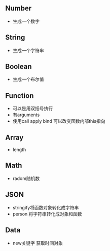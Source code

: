 ## Number
- 生成一个数字
## String
- 生成一个字符串
## Boolean
- 生成一个布尔值
## Function
- 可以是用双括号执行
- 有arguments
- 使用call apply bind 可以改变函数内部this指向
## Array
- length
## Math
- radom随机数
## JSON
- stringify将函数对象转化成字符串
- person 将字符串转化成对象和函数
## Data
- new关键字 获取时间对象
